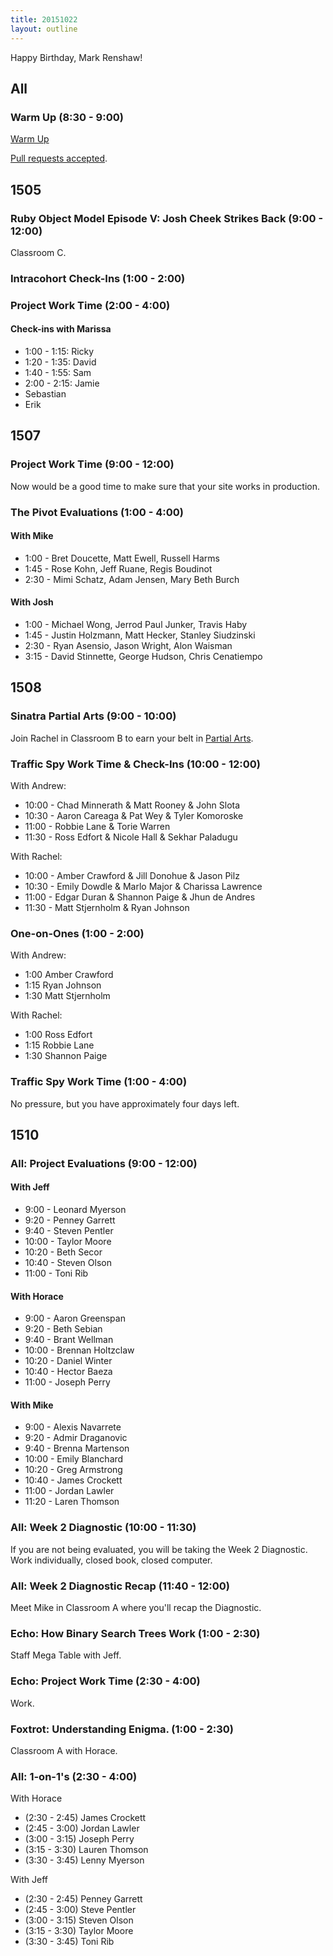 ```yaml
---
title: 20151022
layout: outline
---
```


Happy Birthday, Mark Renshaw!

## All

### Warm Up (8:30 - 9:00)

[Warm Up](https://thewarmup.herokuapp.com)

[Pull requests accepted](https://github.com/mikedao/the-warm-up).


## 1505

### Ruby Object Model Episode V: Josh Cheek Strikes Back (9:00 - 12:00)

Classroom C.

### Intracohort Check-Ins (1:00 - 2:00)

### Project Work Time (2:00 - 4:00)

#### Check-ins with Marissa

* 1:00 - 1:15: Ricky
* 1:20 - 1:35: David
* 1:40 - 1:55: Sam
* 2:00 - 2:15: Jamie
* Sebastian
* Erik


## 1507

### Project Work Time (9:00 - 12:00)

Now would be a good time to make sure that your site works in production.

### The Pivot Evaluations (1:00 - 4:00)

#### With Mike

* 1:00 - Bret Doucette, Matt Ewell, Russell Harms
* 1:45 - Rose Kohn, Jeff Ruane, Regis Boudinot
* 2:30 - Mimi Schatz, Adam Jensen, Mary Beth Burch

#### With Josh

* 1:00 - Michael Wong, Jerrod Paul Junker, Travis Haby
* 1:45 - Justin Holzmann, Matt Hecker, Stanley Siudzinski
* 2:30 - Ryan Asensio, Jason Wright, Alon Waisman
* 3:15 - David Stinnette, George Hudson, Chris Cenatiempo

## 1508

### Sinatra Partial Arts (9:00 - 10:00)

Join Rachel in Classroom B to earn your belt in [Partial Arts](https://github.com/rwarbelow/partial-arts). 

### Traffic Spy Work Time & Check-Ins (10:00 - 12:00)

With Andrew:

* 10:00 - Chad Minnerath & Matt Rooney & John Slota
* 10:30 - Aaron Careaga & Pat Wey & Tyler Komoroske
* 11:00 - Robbie Lane & Torie Warren
* 11:30 - Ross Edfort & Nicole Hall & Sekhar Paladugu

With Rachel:

* 10:00 - Amber Crawford & Jill Donohue & Jason Pilz
* 10:30 - Emily Dowdle & Marlo Major & Charissa Lawrence
* 11:00 - Edgar Duran & Shannon Paige & Jhun de Andres
* 11:30 - Matt Stjernholm & Ryan Johnson

### One-on-Ones (1:00 - 2:00)

With Andrew:

* 1:00 Amber Crawford
* 1:15 Ryan Johnson
* 1:30 Matt Stjernholm

With Rachel:

* 1:00 Ross Edfort
* 1:15 Robbie Lane
* 1:30 Shannon Paige

### Traffic Spy Work Time (1:00 - 4:00)

No pressure, but you have approximately four days left.

## 1510

### All: Project Evaluations (9:00 - 12:00)

#### With Jeff

* 9:00 - Leonard Myerson
* 9:20 - Penney Garrett
* 9:40 - Steven Pentler
* 10:00 - Taylor Moore
* 10:20 - Beth Secor
* 10:40 - Steven Olson
* 11:00 - Toni Rib

#### With Horace

* 9:00 - Aaron Greenspan
* 9:20 - Beth Sebian
* 9:40 - Brant Wellman
* 10:00 - Brennan Holtzclaw
* 10:20 - Daniel Winter
* 10:40 - Hector Baeza
* 11:00 - Joseph Perry

#### With Mike

* 9:00 - Alexis Navarrete
* 9:20 - Admir Draganovic
* 9:40 - Brenna Martenson
* 10:00 - Emily Blanchard
* 10:20 - Greg Armstrong
* 10:40 - James Crockett
* 11:00 - Jordan Lawler
* 11:20 - Laren Thomson

### All: Week 2 Diagnostic (10:00 - 11:30)

If you are not being evaluated, you will be taking the Week 2 Diagnostic. Work individually, closed book, closed computer.

### All: Week 2 Diagnostic Recap (11:40 - 12:00)

Meet Mike in Classroom A where you'll recap the Diagnostic.

### Echo: How Binary Search Trees Work (1:00 - 2:30)

Staff Mega Table with Jeff.

### Echo: Project Work Time (2:30 - 4:00)

Work.

### Foxtrot: Understanding Enigma. (1:00 - 2:30)

Classroom A with Horace.

### All: 1-on-1's (2:30 - 4:00)

With Horace

* (2:30 - 2:45) James Crockett
* (2:45 - 3:00) Jordan Lawler
* (3:00 - 3:15) Joseph Perry
* (3:15 - 3:30) Lauren Thomson
* (3:30 - 3:45) Lenny Myerson

With Jeff

* (2:30 - 2:45) Penney Garrett
* (2:45 - 3:00) Steve Pentler
* (3:00 - 3:15) Steven Olson
* (3:15 - 3:30) Taylor Moore
* (3:30 - 3:45) Toni Rib
